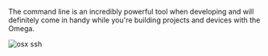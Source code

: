 The command line is an incredibly powerful tool when developing and will definitely come in handy while you're building projects and devices with the Omega.

![osx ssh](https://raw.githubusercontent.com/OnionIoT/Onion-Docs/master/Omega2/Documentation/Get-Started/img/connecting-osx-ssh-3.png)
